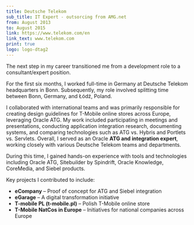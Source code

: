 ```yaml
---
title: Deutsche Telekom
sub_title: IT Expert - outsorcing from AMG.net
from: August 2013
to: August 2015
link: https://www.telekom.com/en
link_text: www.telekom.com
print: true
logo: logo-dtag2
---
```


The next step in my career transitioned me from a development role to a consultant/expert position.

For the first six months, I worked full-time in Germany at Deutsche Telekom headquarters in Bonn.
Subsequently, my role involved splitting time between Bonn, Germany, and Łódź, Poland.

I collaborated with international teams and was primarily responsible for creating design guidelines
for T-Mobile online stores across Europe, leveraging Oracle ATG. My work included participating in
meetings and presentations, conducting application integration research, documenting systems, and
comparing technologies such as ATG vs. Hybris and Portlets vs. Servlets. Overall, I served as an
Oracle **ATG and integration expert**, working closely with various Deutsche Telekom teams and
departments.

During this time, I gained hands-on experience with tools and technologies including Oracle ATG,
Sitebuilder by Spindrift, Oracle Knowledge, CoreMedia, and Siebel products.

Key projects I contributed to include:

- **eCompany** – Proof of concept for ATG and Siebel integration
- **eGarage** – A digital transformation initiative
- **T-mobile PL (t-mobile.pl)** – Polish T-Mobile online store
- **T-Mobile NatCos in Europe** – Initiatives for national companies across Europe  